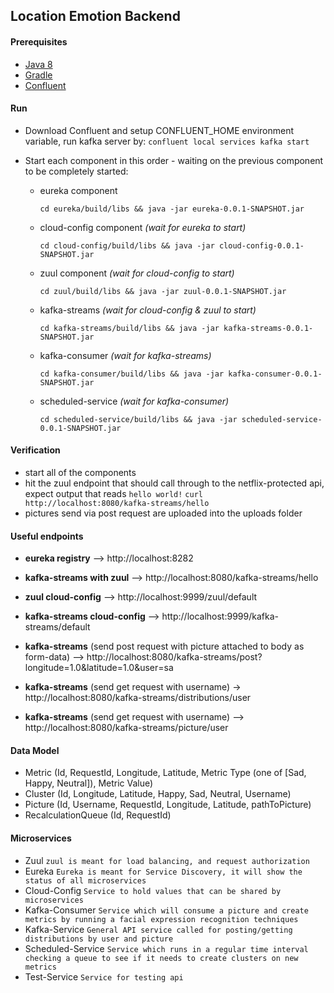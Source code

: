 ## Location Emotion Backend

#### Prerequisites

+ [Java 8](http://www.oracle.com/technetwork/java/javase/downloads/jdk8-downloads-2133151.html)
+ [Gradle](https://gradle.org/)
+ [Confluent](https://docs.confluent.io/platform/current/installation/installing_cp/zip-tar.html#get-the-software)

#### Run
+ Download Confluent and setup CONFLUENT_HOME environment variable, run kafka server by:
  `confluent local services kafka start`

+ Start each component in this order - waiting on the previous component to be completely started:
  + eureka component

    `cd eureka/build/libs && java -jar eureka-0.0.1-SNAPSHOT.jar`

  + cloud-config component _(wait for eureka to start)_

    `cd cloud-config/build/libs && java -jar cloud-config-0.0.1-SNAPSHOT.jar`

  + zuul component _(wait for cloud-config to start)_

    `cd zuul/build/libs && java -jar zuul-0.0.1-SNAPSHOT.jar`

  + kafka-streams _(wait for cloud-config & zuul to start)_

    `cd kafka-streams/build/libs && java -jar kafka-streams-0.0.1-SNAPSHOT.jar`

  + kafka-consumer _(wait for kafka-streams)_

    `cd kafka-consumer/build/libs && java -jar kafka-consumer-0.0.1-SNAPSHOT.jar`

  + scheduled-service _(wait for kafka-consumer)_
  
    `cd scheduled-service/build/libs && java -jar scheduled-service-0.0.1-SNAPSHOT.jar`


#### Verification
+ start all of the components
+ hit the zuul endpoint that should call through to the netflix-protected api, expect output that reads `hello world!`
  `curl http://localhost:8080/kafka-streams/hello`
+ pictures send via post request are uploaded into the uploads folder

#### Useful endpoints

+ __eureka registry__ --> http://localhost:8282

+ __kafka-streams with zuul__ --> http://localhost:8080/kafka-streams/hello

+ __zuul cloud-config__ --> http://localhost:9999/zuul/default

+ __kafka-streams cloud-config__ --> http://localhost:9999/kafka-streams/default
+ __kafka-streams__ (send post request with picture attached to body as form-data) --> http://localhost:8080/kafka-streams/post?longitude=1.0&latitude=1.0&user=sa

+ __kafka-streams__ (send get request with username)
  -> http://localhost:8080/kafka-streams/distributions/user

+ __kafka-streams__ (send get request with username) -->  http://localhost:8080/kafka-streams/picture/user

#### Data Model
+ Metric (Id, RequestId, Longitude, Latitude, Metric Type (one of [Sad, Happy, Neutral]), Metric Value)
+ Cluster (Id, Longitude, Latitude, Happy, Sad, Neutral, Username)
+ Picture (Id, Username, RequestId, Longitude, Latitude, pathToPicture)
+ RecalculationQueue (Id, RequestId)


#### Microservices
+ Zuul
  `zuul is meant for load balancing, and request authorization`
+ Eureka
  `Eureka is meant for Service Discovery, it will show the status of all microservices`
+ Cloud-Config
  `Service to hold values that can be shared by microservices`
+ Kafka-Consumer
  `Service which will consume a picture and create metrics by running a facial expression recognition techniques`
+ Kafka-Service
  `General API service called for posting/getting distributions by user and picture`
+ Scheduled-Service
  `Service which runs in a regular time interval checking a queue to see if it needs to create clusters on new metrics`
+ Test-Service
  `Service for testing api`
 

